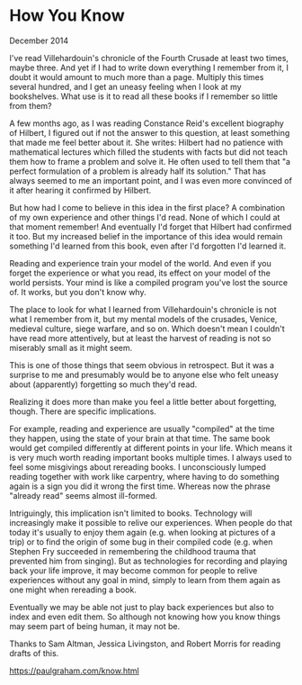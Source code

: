 # How You Know

December 2014

I've read Villehardouin's chronicle of the Fourth Crusade at least two times, maybe three. And yet if I had to write down everything I remember from it, I doubt it would amount to much more than a page. Multiply this times several hundred, and I get an uneasy feeling when I look at my bookshelves. What use is it to read all these books if I remember so little from them?

A few months ago, as I was reading Constance Reid's excellent biography of Hilbert, I figured out if not the answer to this question, at least something that made me feel better about it. She writes: Hilbert had no patience with mathematical lectures which filled the students with facts but did not teach them how to frame a problem and solve it. He often used to tell them that "a perfect formulation of a problem is already half its solution." That has always seemed to me an important point, and I was even more convinced of it after hearing it confirmed by Hilbert.

But how had I come to believe in this idea in the first place? A combination of my own experience and other things I'd read. None of which I could at that moment remember! And eventually I'd forget that Hilbert had confirmed it too. But my increased belief in the importance of this idea would remain something I'd learned from this book, even after I'd forgotten I'd learned it.

Reading and experience train your model of the world. And even if you forget the experience or what you read, its effect on your model of the world persists. Your mind is like a compiled program you've lost the source of. It works, but you don't know why.

The place to look for what I learned from Villehardouin's chronicle is not what I remember from it, but my mental models of the crusades, Venice, medieval culture, siege warfare, and so on. Which doesn't mean I couldn't have read more attentively, but at least the harvest of reading is not so miserably small as it might seem.

This is one of those things that seem obvious in retrospect. But it was a surprise to me and presumably would be to anyone else who felt uneasy about (apparently) forgetting so much they'd read.

Realizing it does more than make you feel a little better about forgetting, though. There are specific implications.

For example, reading and experience are usually "compiled" at the time they happen, using the state of your brain at that time. The same book would get compiled differently at different points in your life. Which means it is very much worth reading important books multiple times. I always used to feel some misgivings about rereading books. I unconsciously lumped reading together with work like carpentry, where having to do something again is a sign you did it wrong the first time. Whereas now the phrase "already read" seems almost ill-formed.

Intriguingly, this implication isn't limited to books. Technology will increasingly make it possible to relive our experiences. When people do that today it's usually to enjoy them again (e.g. when looking at pictures of a trip) or to find the origin of some bug in their compiled code (e.g. when Stephen Fry succeeded in remembering the childhood trauma that prevented him from singing). But as technologies for recording and playing back your life improve, it may become common for people to relive experiences without any goal in mind, simply to learn from them again as one might when rereading a book.

Eventually we may be able not just to play back experiences but also to index and even edit them. So although not knowing how you know things may seem part of being human, it may not be.

Thanks to Sam Altman, Jessica Livingston, and Robert Morris for reading drafts of this.

https://paulgraham.com/know.html

